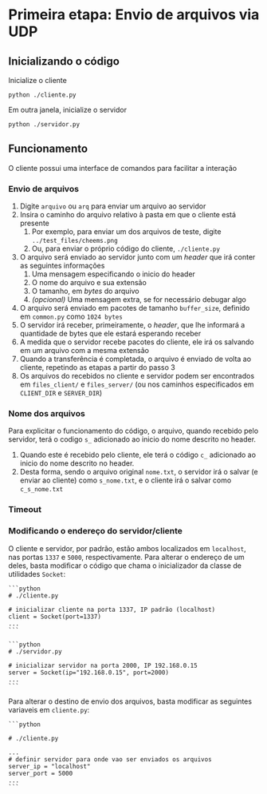 # Primeira etapa: Envio de arquivos via UDP

## Inicializando o código

Inicialize o cliente

    python ./cliente.py

Em outra janela, inicialize o servidor

    python ./servidor.py

## Funcionamento

O cliente possui uma interface de comandos para facilitar a interação

### Envio de arquivos

1. Digite `arquivo` ou `arq` para enviar um arquivo ao servidor
2. Insira o caminho do arquivo relativo à pasta em que o cliente está presente
   1. Por exemplo, para enviar um dos arquivos de teste, digite `../test_files/cheems.png`
   2. Ou, para enviar o próprio código do cliente, `./cliente.py`
3. O arquivo será enviado ao servidor junto com um *header* que irá conter as seguintes informações
   1. Uma mensagem especificando o inicio do header
   2. O nome do arquivo e sua extensão
   3. O tamanho, em *bytes* do arquivo
   4. *(opcional)* Uma mensagem extra, se for necessário debugar algo
4. O arquivo será enviado em pacotes de tamanho `buffer_size`, definido em `common.py` como `1024 bytes`
5. O servidor irá receber, primeiramente, o *header*, que lhe informará a quantidade de bytes que ele estará esperando receber
6. A medida que o servidor recebe pacotes do cliente, ele irá os salvando em um arquivo com a mesma extensão
7. Quando a transferência é completada, o arquivo é enviado de volta ao cliente, repetindo as etapas a partir do passo 3
8. Os arquivos do recebidos no cliente e servidor podem ser encontrados em `files_client/` e `files_server/` (ou nos caminhos especificados em `CLIENT_DIR` e `SERVER_DIR`)

### Nome dos arquivos

Para explicitar o funcionamento do código, o arquivo, quando recebido pelo servidor, terá o codigo `s_` adicionado ao inicio do nome descrito no header.

   1. Quando este é recebido pelo cliente, ele terá o código `c_` adicionado ao inicio do nome descrito no header.
   2. Desta forma, sendo o arquivo original `nome.txt`, o servidor irá o salvar (e enviar ao cliente) como `s_nome.txt`, e o cliente irá o salvar como `c_s_nome.txt`

### Timeout

### Modificando o endereço do servidor/cliente

O cliente e servidor, por padrão, estão ambos localizados em `localhost`, nas portas `1337` e `5000`, respectivamente. Para alterar o endereço de um deles, basta modificar o código que chama o inicializador da classe de utilidades `Socket`:

    ```python
    # ./cliente.py

    # inicializar cliente na porta 1337, IP padrão (localhost)
    client = Socket(port=1337)
    ...
    ```

    ```python
    # ./servidor.py

    # inicializar servidor na porta 2000, IP 192.168.0.15
    server = Socket(ip="192.168.0.15", port=2000)
    ...
    ```

Para alterar o destino de envio dos arquivos, basta modificar as seguintes variaveis em `cliente.py`:

    ```python

    # ./cliente.py

    ...
    # definir servidor para onde vao ser enviados os arquivos
    server_ip = "localhost"
    server_port = 5000
    ...
    ```